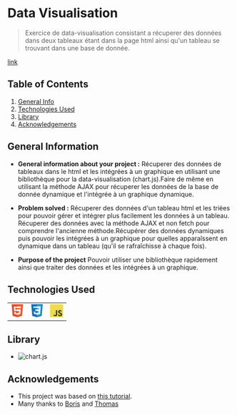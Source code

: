 # Data Visualisation

> Exercice de data-visualisation consistant a récuperer des données dans deux tableaux étant dans la page html ainsi qu'un tableau se trouvant dans une base de donnée. 

[link](https://github.com/gysenlionel/js-datavisualisation-challenge#technologies-used)

## Table of Contents

1. [General Info](#general-information)
2. [Technologies Used](#technologies-used)
3. [Library](#library)
4. [Acknowledgements](#acknowledgements)



## General Information
- **General information about your project :**
 Récuperer des données de tableaux dans le html et les intégrées à un graphique en utilisant une bibliothèque pour la data-visualisation (chart.js).Faire de même en utilisant la méthode AJAX pour récuperer les données de la base de donnée dynamique et l'intégrée à un graphique dynamique.

- **Problem solved :**
Récuperer des données d'un tableau html et les triées pour pouvoir gérer et intégrer plus facilement les données à un tableau.
Récuperer des données avec la méthode AJAX et non fetch pour comprendre l'ancienne méthode.Récupérer des données dynamiques puis pouvoir les intégrées à un graphique pour quelles apparaîssent en dynamique dans un tableau (qu'il se rafraîchisse à chaque fois).

- **Purpose of the project**
Pouvoir utiliser une bibliothèque rapidement ainsi que traiter des données et les intégrées à un graphique.

## Technologies Used

|        |        |        |    
|--------|--------|--------|
| <img src="https://raw.githubusercontent.com/devicons/devicon/master/icons/html5/html5-original.svg" alt="html" width="30" height="30"/> | <img src="https://raw.githubusercontent.com/devicons/devicon/master/icons/css3/css3-original.svg" alt="css" width="30" height="30"/> | <img src="https://raw.githubusercontent.com/devicons/devicon/master/icons/javascript/javascript-original.svg" alt="javascript" width="30" height="30"/> |

## Library

- <img src="https://raw.githubusercontent.com/simple-icons/simple-icons/develop/icons/chartdotjs.svg" alt="chart.js" width="30" height="30"/>

## Acknowledgements

- This project was based on [this tutorial](https://github.com/becodeorg/BXL-Swartz-5.34/tree/main/1.The-Field/12.Javascript/javascript-data-visualisation).
- Many thanks to [Boris](https://github.com/borisbecode) and [Thomas](https://github.com/thomasmelchers)


